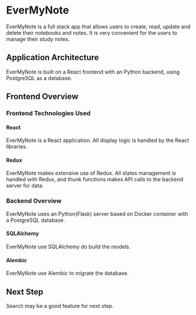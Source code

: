# EverMyNote

EverMyNote is a full stack app that allows users to create, read, update and delete their notebooks and notes. It is very convenient for the users to manage their study notes.

## Application Architecture

EverMyNote is built on a React frontend with an Python backend, using PostgreSQL as a database.

## Frontend Overview

### Frontend Technologies Used
#### React
EverMyNote is a React application. All display logic is handled by the React libraries.
#### Redux
EverMyNote makes extensive use of Redux. All states management is handled with Redux, and thunk functions makes API calls to the backend server for data.

### Backend Overview

EverMyNote uses an Python(Flask) server based on Docker container with a PostgreSQL database.

#### SQLAlchemy
EverMyNote use SQLAlchemy do build the models.
#### Alembic
EverMyNote use Alembic to migrate the database.

## Next Step
Search may be a good feature for next step.

